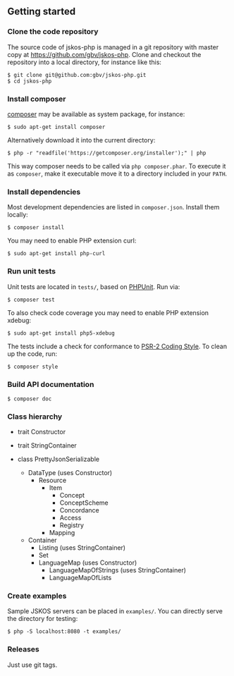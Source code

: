 ## Getting started

### Clone the code repository

The source code of jskos-php is managed in a git repository with master copy
at <https://github.com/gbv/jskos-php>. Clone and checkout the repository into
a local directory, for instance like this:

    $ git clone git@github.com:gbv/jskos-php.git
    $ cd jskos-php

### Install composer

[composer](https://getcomposer.org/) may be available as system package, for
instance:

    $ sudo apt-get install composer


Alternatively download it into the current directory:

    $ php -r "readfile('https://getcomposer.org/installer');" | php

This way composer needs to be called via `php composer.phar`. To execute it as
`composer`, make it executable move it to a directory included in your `PATH`.

### Install dependencies

Most development dependencies are listed in `composer.json`. Install them
locally:

    $ composer install

You may need to enable PHP extension curl:

    $ sudo apt-get install php-curl

### Run unit tests

Unit tests are located in `tests/`, based on [PHPUnit](https://phpunit.de/). Run via:

    $ composer test

To also check code coverage you may need to enable PHP extension xdebug:

    $ sudo apt-get install php5-xdebug

The tests include a check for conformance to [PSR-2 Coding
Style](http://www.php-fig.org/psr/psr-2/). To clean up the code, run:

    $ composer style

### Build API documentation

    $ composer doc

### Class hierarchy

* trait Constructor
* trait StringContainer

* class PrettyJsonSerializable
    * DataType (uses Constructor)
        * Resource
            * Item
                * Concept
                * ConceptScheme
                * Concordance
                * Access
                * Registry
            * Mapping
    * Container
        * Listing (uses StringContainer)
        * Set
        * LanguageMap (uses Constructor)
            * LanguageMapOfStrings (uses StringContainer)
            * LanguageMapOfLists

### Create examples

Sample JSKOS servers can be placed in `examples/`. You can directly serve the
directory for testing:

    $ php -S localhost:8080 -t examples/

### Releases

Just use git tags.
